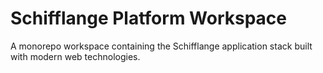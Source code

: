 # Schifflange Platform Workspace

A monorepo workspace containing the Schifflange application stack built with modern web technologies.
